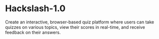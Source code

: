 # Hackslash-1.0
Create an interactive, browser-based quiz platform where users can take quizzes on various topics, view their scores in real-time, and receive feedback on their answers.
